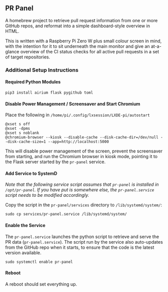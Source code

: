 ## PR Panel

A homebrew project to retrieve pull request information from one or more GitHub repos, and reformat into a simple dashboard-style overview in HTML.

This is written with a Raspberry Pi Zero W plus small colour screen in mind, with the intention for it to sit underneath the main monitor and give an at-a-glance overview of the CI status checks for all active pull requests in a set of target repositories.

### Additional Setup Instructions

#### Required Python Modules

```
pip3 install airium flask pygithub toml
```

#### Disable Power Management / Screensaver and Start Chromium

Place the following in `/home/pi/.config/lxsession/LXDE-pi/autostart`

````
@xset s off
@xset -dpms
@xset s noblank
@chromium-browser --kiosk --disable-cache --disk-cache-dir=/dev/null --disk-cache-size=1 --app=http://localhost:5000
````

This will disable power management of the screen, prevent the screensaver from starting, and run the Chromium browser in kiosk mode, pointing it to the Flask server started by the `pr-panel` service.

#### Add Service to SystemD

_Note that the following service script assumes that `pr-panel` is installed in `/opt/pr-panel`. If you have put is somewhere else, the `pr-panel.service` script needs to be modified accordingly._

Copy the script in the `pr-panel/services` directory to `/lib/systemd/system/`:

```
sudo cp services/pr-panel.service /lib/systemd/system/
```

#### Enable the Service

The `pr-panel.service` launches the python script to retrieve and serve the PR data (`pr-panel.service`). The script run by the service also auto-updates from the GitHub repo when it starts, to ensure that the code is the latest version available.

```
sudo systemctl enable pr-panel
```

#### Reboot

A reboot should set everything up.
